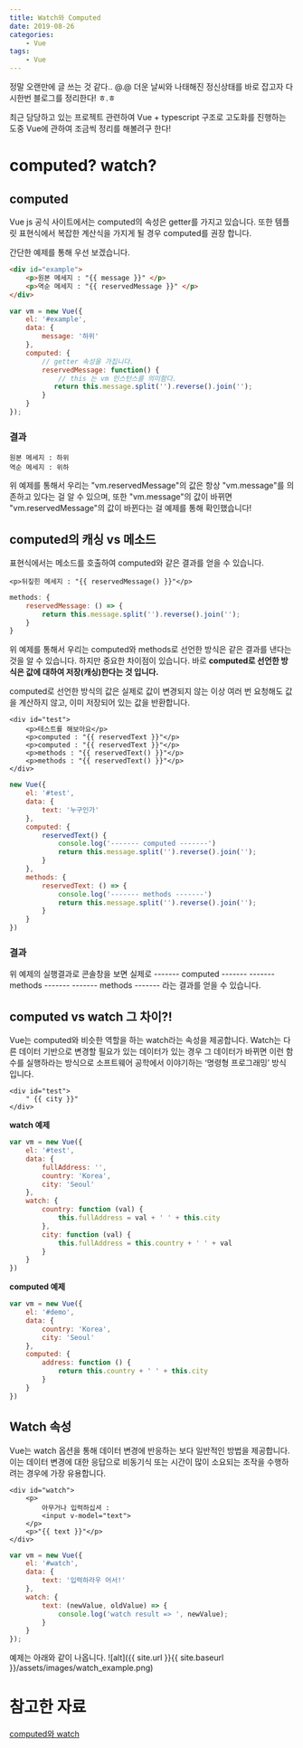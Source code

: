```yaml
---
title: Watch와 Computed
date: 2019-08-26
categories:
    - Vue
tags:
    - Vue
---
```


정말 오랜만에 글 쓰는 것 같다.. @.@
더운 날씨와 나태해진 정신상태를 바로 잡고자 다시한번 블로그를 정리한다! ㅎ.ㅎ

최근 담당하고 있는 프로젝트 관련하여 Vue + typescript 구조로 고도화를 진행하는 도중
Vue에 관하여 조금씩 정리를 해볼려구 한다!

<!--more-->

# computed? watch?

## computed
Vue js 공식 사이트에서는 computed의 속성은 getter를 가지고 있습니다.
또한 템플릿 표현식에서 복잡한 계산식을 가지게 될 경우 computed를 권장 합니다.

간단한 예제를 통해 우선 보겠습니다.
```html
<div id="example">
    <p>원본 메세지 : "{{ message }}" </p>
    <p>역순 메세지 : "{{ reservedMessage }}" </p>
</div>
```

```javascript
var vm = new Vue({
    el: '#example',
    data: {
        message: '하위'
    },
    computed: {
        // getter 속성을 가집니다.
        reservedMessage: function() {
            // this 는 vm 인스턴스를 의미함다.
           return this.message.split('').reverse().join(''); 
        }
    }
});
```

### 결과
```
원본 메세지 : 하위
역순 메세지 : 위하
```

위 예제를 통해서 우리는 "vm.reservedMessage"의 값은 항상 "vm.message"를 의존하고 있다는 걸 알 수 있으며,
또한 "vm.message"의 값이 바뀌면 "vm.reservedMessage"의 값이 바뀐다는 걸 예제를 통해 확인했습니다!

## computed의 캐싱 vs 메소드
표현식에서는 메소드를 호출하여 computed와 같은 결과를 얻을 수 있습니다.

```
<p>뒤짚힌 메세지 : "{{ reservedMessage() }}"</p>
```

```javascript
methods: {
    reservedMessage: () => {
        return this.message.split('').reverse().join('');
    }
}
```

위 예제를 통해서 우리는 computed와 methods로 선언한 방식은 같은 결과를 낸다는 것을 알 수 있습니다.
하지만 중요한 차이점이 있습니다. 바로 **computed로 선언한 방식은 값에 대하여 저장(캐싱)한다는 것 입니다.**

computed로 선언한 방식의 값은 실제로 값이 변경되지 않는 이상 여러 번 요청해도 값을 계산하지 않고,
이미 저장되어 있는 값을 반환합니다.

```
<div id="test">
    <p>테스트를 해보아요</p>
    <p>computed : "{{ reservedText }}"</p>
    <p>computed : "{{ reservedText }}"</p>
    <p>methods : "{{ reservedText() }}"</p>
    <p>methods : "{{ reservedText() }}"</p>
</div>
```

```javascript
new Vue({
    el: '#test',
    data: {
        text: '누구인가'
    },
    computed: {
        reservedText() {
            console.log('------- computed -------')
            return this.message.split('').reverse().join('');
        }
    },
    methods: {
        reservedText: () => {
            console.log('------- methods -------')
            return this.message.split('').reverse().join('');
        }
    }
})
```

### 결과
위 예제의 실행결과로 콘솔창을 보면 실제로
------- computed -------
------- methods -------
------- methods -------
라는 결과를 얻을 수 있습니다.

## computed vs watch 그 차이?!
Vue는 computed와 비슷한 역할을 하는 watch라는 속성을 제공합니다.
Watch는 다른 데이터 기반으로 변경할 필요가 있는 데이터가 있는 경우
그 데이터가 바뀌면 이런 함수를 실행하라는 방식으로 소프트웨어 공학에서 이야기하는 ‘명령형 프로그래밍’ 방식 입니다.

```
<div id="test">
    " {{ city }}"
</div>
```

**watch 예제**
```javascript
var vm = new Vue({
    el: '#test',
    data: {
        fullAddress: '',
        country: 'Korea',
        city: 'Seoul'
    },
    watch: {
        country: function (val) {
            this.fullAddress = val + ' ' + this.city
        },
        city: function (val) {
            this.fullAddress = this.country + ' ' + val
        }
    }
})
```

**computed 예제**
```javascript
var vm = new Vue({
    el: '#demo',
    data: {
        country: 'Korea',
        city: 'Seoul'
    },
    computed: {
        address: function () {
            return this.country + ' ' + this.city
        }
    }
})
```

## Watch 속성
Vue는 watch 옵션을 통해 데이터 변경에 반응하는 보다 일반적인 방법을 제공합니다.
이는 데이터 변경에 대한 응답으로 비동기식 또는 시간이 많이 소요되는 조작을 수행하려는 경우에 가장 유용합니다.

```
<div id="watch">
    <p>
        아무거나 입력하십셔 :
        <input v-model="text">
    </p>
    <p>"{{ text }}"</p>
</div>
```

```javascript
var vm = new Vue({
    el: '#watch',
    data: {
        text: '입력하라우 어서!'
    },
    watch: {
        text: (newValue, oldValue) => {
            console.log('watch result => ', newValue);
        }
    }
});
```

예제는 아래와 같이 나옵니다.
![alt]({{ site.url }}{{ site.baseurl }}/assets/images/watch_example.png)

# 참고한 자료
[computed와 watch](https://kr.vuejs.org/v2/guide/computed.html)